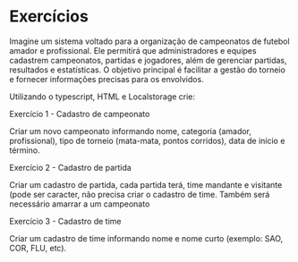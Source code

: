 # Exercícios

Imagine um sistema voltado para a organização de campeonatos de futebol amador e profissional. Ele permitirá que administradores e equipes cadastrem campeonatos, partidas e jogadores, além de gerenciar partidas, resultados e estatísticas. O objetivo principal é facilitar a gestão do torneio e fornecer informações precisas para os envolvidos.

Utilizando o typescript, HTML e Localstorage crie: 

Exercício 1 - Cadastro de campeonato

Criar um novo campeonato informando nome, categoria (amador, profissional), tipo de torneio (mata-mata, pontos corridos), data de início e término.

Exercício 2 - Cadastro de partida 

Criar um cadastro de partida, cada partida terá, time mandante e visitante (pode ser caracter, não precisa criar o cadastro de time. Também será necessário amarrar a um campeonato

Exercício 3 - Cadastro de time 

Criar um cadastro de time informando nome e nome curto (exemplo: SAO, COR, FLU, etc). 
